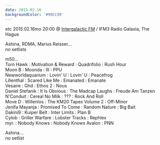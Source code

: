 ```yaml
---
date: 2015.02.16
backgroundColor: '#99CC99'
---
```


etc 2015.02.16mo 20:00 @ [Intergalactic FM](http://www.intergalacticfm.com/) / IFM3 Radio Galaxia, The Hague  

Ashina, RDMA, Marius Reisser...  
no setlists  

m50...  
Torn Hawk : Motivation & Reward : Quadrifolio : Rush Hour  
Moon B : Moonda : III : PPU  
Newworldaquarium : Lovin' U : Lovin' U : Peacefrog  
Lilienthal : Scared Like Me : Emanated : Emanate  
Vesaire : Ghd : Ethos 2 : Nous  
Daniel Stefanik : It Is Obvious : The Madcap Laughs : Freude Am Tanzen  
N'Conduit : Cereal No Milk : ??? : Rock And Roll  
Move D : Willenlos : The KM20 Tapes Volume 2 : Off-Minor  
Jenifa Mayanja : Promised To Come : Random Nature : Big Bait  
Dakini9 : Kuiper Belt : Inter Limits : Plan B  
Cylob : Griller Warfare : Lobster Tracks : Rephlex  
myr. : Nobody Knows : Nobody Knows Avalon : PNN  

Ashina...  
no setlist